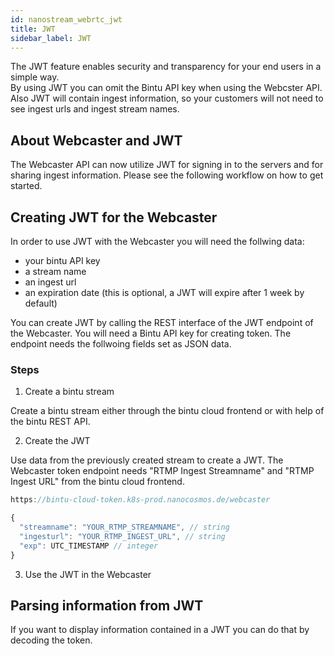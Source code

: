 ```yaml
---
id: nanostream_webrtc_jwt
title: JWT
sidebar_label: JWT
---
```


The JWT feature enables security and transparency for your end users in a simple way.<br>
By using JWT you can omit the Bintu API key when using the Webcster API.<br>
Also JWT will contain ingest information, so your customers will not need to see ingest urls
and ingest stream names.

## About Webcaster and JWT

The Webcaster API can now utilize JWT for signing in to the servers and for sharing ingest information. Please see the following workflow on how to get started.

## Creating JWT for the Webcaster

In order to use JWT with the Webcaster you will need the follwing data:

- your bintu API key
- a stream name
- an ingest url
- an expiration date (this is optional, a JWT will expire after 1 week by default)

You can create JWT by calling the REST interface of the JWT endpoint of the Webcaster.
You will need a Bintu API key for creating token.
The endpoint needs the follwoing fields set as JSON data.

### Steps

1) Create a bintu stream

Create a bintu stream either through the bintu cloud frontend or with help of the bintu REST API.

2) Create the JWT

Use data from the previously created stream to create a JWT. The Webcaster token endpoint needs
"RTMP Ingest Streamname" and "RTMP Ingest URL" from the bintu cloud frontend.

```js
https://bintu-cloud-token.k8s-prod.nanocosmos.de/webcaster
```

```js
{
  "streamname": "YOUR_RTMP_STREAMNAME", // string
  "ingesturl": "YOUR_RTMP_INGEST_URL", // string
  "exp": UTC_TIMESTAMP // integer
}
```


3) Use the JWT in the Webcaster

## Parsing information from JWT

If you want to display information contained in a JWT you can do that by decoding the token.